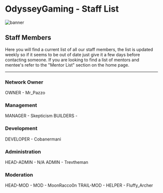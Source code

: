 # OdysseyGaming - Staff List
![banner](https://media.discordapp.net/attachments/296281857232732161/923407668268396624/unknown.png)
## Staff Members

Here you will find a current list of all our staff members, the list is updated weekly so if it seems to be out of date just give it a few days before contacting someone. If you are looking to find a list of mentors and mentee's refer to the "Mentor List" section on the home page. 

---
### Network Owner

OWNER - Mr_Pazzo

### Management 

MANAGER - Skepticism
BUILDERS - 

### Development
DEVELOPER - Cobanermani 

### Administration

HEAD-ADMIN - N/A
ADMIN - Trevtheman

### Moderation

HEAD-MOD -
MOD - MoonRacco0n
TRAIL-MOD - 
HELPER - Fluffy_Archer

 

